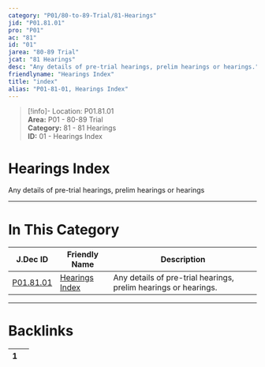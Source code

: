 ```yaml
---  
category: "P01/80-to-89-Trial/81-Hearings"  
jid: "P01.81.01"  
pro: "P01"  
ac: "81"  
id: "01"  
jarea: "80-89 Trial"  
jcat: "81 Hearings"  
desc: "Any details of pre-trial hearings, prelim hearings or hearings."  
friendlyname: "Hearings Index"  
title: "index"  
alias: "P01-81-01, Hearings Index"  
---  
```

>[!info]- Location: P01.81.01  
>**Area:** P01 - 80-89 Trial  
>**Category:** 81 - 81 Hearings  
>**ID:** 01 - Hearings Index  
  
# Hearings Index  
  
Any details of pre-trial hearings, prelim hearings or hearings  
   
  
  
---  
# In This Category  
  
| J.Dec ID                                                              | Friendly Name                                                              | Description                                                     |  
| --------------------------------------------------------------------- | -------------------------------------------------------------------------- | --------------------------------------------------------------- |  
| [P01.81.01](index.md) | [Hearings Index](index.md) | Any details of pre-trial hearings, prelim hearings or hearings. |  
  
  
---  
# Backlinks  
<div><table class="dataview table-view-table"><thead class="table-view-thead"><tr class="table-view-tr-header"><th class="table-view-th"><span></span><span class="dataview small-text">1</span></th><th class="table-view-th"><span></span></th></tr></thead><tbody class="table-view-tbody"></tbody></table></div>